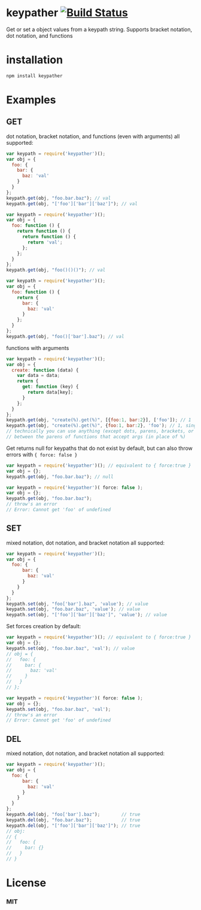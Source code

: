 # keypather [![Build Status](https://travis-ci.org/tjmehta/keypather.png?branch=master)](https://travis-ci.org/tjmehta/keypather)

Get or set a object values from a keypath string. Supports bracket notation, dot notation, and functions

# installation
```bash
npm install keypather
```

# Examples

## GET

dot notation, bracket notation, and functions (even with arguments) all supported:

```js
var keypath = require('keypather')();
var obj = {
  foo: {
    bar: {
      baz: 'val'
    }
  }
};
keypath.get(obj, "foo.bar.baz"); // val
keypath.get(obj, "['foo']['bar']['baz']"); // val
```

```js
var keypath = require('keypather')();
var obj = {
  foo: function () {
    return function () {
      return function () {
        return 'val';
      };
    };
  }
};
keypath.get(obj, "foo()()()"); // val
```

```js
var keypath = require('keypather')();
var obj = {
  foo: function () {
    return {
      bar: {
        baz: 'val'
      }
    };
  }
};
keypath.get(obj, "foo()['bar'].baz"); // val
```
functions with arguments
```js
var keypath = require('keypather')();
var obj = {
  create: function (data) {
    var data = data;
    return {
      get: function (key) {
        return data[key];
      }
    };
  }
};
keypath.get(obj, "create(%).get(%)", [{foo:1, bar:2}], ['foo']); // 1
keypath.get(obj, "create(%).get(%)", {foo:1, bar:2}, 'foo'); // 1, single args are automatically placed in arrays
// technically you can use anything (except dots, parens, brackets, or empty string)
// between the parens of functions that accept args (in place of %)
```

Get returns null for keypaths that do not exist by default,
but can also throw errors with `{ force: false }`

```js
var keypath = require('keypather')(); // equivalent to { force:true }
var obj = {};
keypath.get(obj, "foo.bar.baz"); // null

var keypath = require('keypather')( force: false );
var obj = {};
keypath.get(obj, "foo.bar.baz");
// throw's an error
// Error: Cannot get 'foo' of undefined
```

## SET

mixed notation, dot notation, and bracket notation all supported:

```js
var keypath = require('keypather')();
var obj = {
  foo: {
      bar: {
        baz: 'val'
      }
    }
  }
};
keypath.set(obj, "foo['bar'].baz", 'value'); // value
keypath.set(obj, "foo.bar.baz", 'value'); // value
keypath.set(obj, "['foo']['bar']['baz']", 'value'); // value
```

 Set forces creation by default:

```js
var keypath = require('keypather')(); // equivalent to { force:true }
var obj = {};
keypath.set(obj, "foo.bar.baz", 'val'); // value
// obj = {
//   foo: {
//     bar: {
//       baz: 'val'
//     }
//   }
// };

var keypath = require('keypather')( force: false );
var obj = {};
keypath.set(obj, "foo.bar.baz", 'val');
// throw's an error
// Error: Cannot get 'foo' of undefined
```

## DEL

mixed notation, dot notation, and bracket notation all supported:

```js
var keypath = require('keypather')();
var obj = {
  foo: {
      bar: {
        baz: 'val'
      }
    }
  }
};
keypath.del(obj, "foo['bar'].baz");        // true
keypath.del(obj, "foo.bar.baz");           // true
keypath.del(obj, "['foo']['bar']['baz']"); // true
// obj:
// {
//   foo: {
//     bar: {}
//   }
// }

```

# License
### MIT